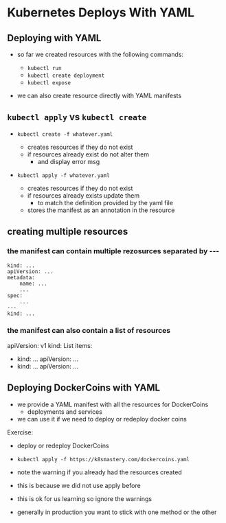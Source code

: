 # Kubernetes Deploys With YAML

## Deploying with YAML

- so far we created resources with the following commands:
  - `kubectl run`
  - `kubectl create deployment`
  - `kubectl expose`

- we can also create resource directly with YAML manifests

## `kubectl apply` vs `kubectl create`
- `kubectl create -f whatever.yaml`
  - creates resources if they do not exist
  - if resources already exist do not alter them
    - and display error msg

- `kubectl apply -f whatever.yaml`
  - creates resources if they do not exist
  - if resources already exists update them
    - to match the definition provided by the yaml file
  - stores the manifest as an annotation in the resource

## creating multiple resources

### the manifest can contain multiple rezosurces separated by ---

```
kind: ...
apiVersion: ...
metadata:
    name: ...
    ...
spec:
    ...
---
kind: ...
```

### the manifest can also contain a list of resources

apiVersion: v1
kind: List
items:
- kind: ...
  apiVersion: ...
- kind: ...
  apiVersion: ...


## Deploying DockerCoins with YAML
- we provide a YAML manifest with all the resources for DockerCoins
  - deployments and services
- we can use it if we need to deploy or redeploy docker coins

Exercise: 
- deploy or redeploy DockerCoins
- `kubectl apply -f https://k8smastery.com/dockercoins.yaml`

- note  the warning if you already had the resources created
- this is because we did not use apply before
- this is ok for us learning so ignore the warnings
- generally in production you want to stick with one method or the other

